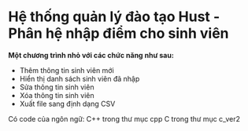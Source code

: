 # Hệ thống quản lý đào tạo Hust - Phân hệ nhập điểm cho sinh viên
**Một chương trình nhỏ với các chức năng như sau:**
- Thêm thông tin sinh viên mới
- Hiển thị danh sách sinh viên đã nhập
- Sửa thông tin sinh viên
- Xóa thông tin sinh viên
- Xuất file sang định dạng CSV

Có code của ngôn ngữ:
C++ trong thư mục cpp
C   trong thư mục c_ver2
